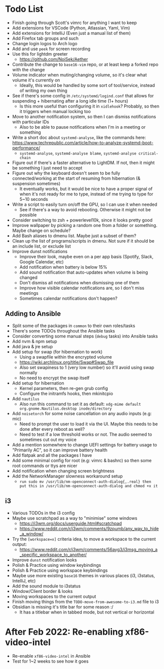 # Todo List

* Finish going through Scott's vimrc for anything I want to keep
* Add extensions for VSCode (Python, Atlassian, Yaml, Vim)
* Add extensions for IntelliJ (Even just a manual list of them)
* Add Firefox tab groups and such
* Change login logos to Arch logo
* Add and use `peek` for screen recording
* Use this for lightdm greeter
  * https://github.com/NoiSek/Aether
* Contribute the change to `base16-vim` repo, or at least keep a forked repo with the change
* Volume indicator when muting/changing volume, so it's clear what volume it's currently on
  * Ideally, this would be handled by some sort of tool/service, instead of writing my own thing
* See if there's some config in `/etc/systemd/logind.conf` that allows for suspending + hibernating after a long idle time (1+ hours)
  * Is this more useful than configuring it in `xidlehook`? Probably, so then it triggers when manual locking too
* Move to another notification system, so then I can dismiss notifications with particular IDs
  * Also to be able to pause notifications when I'm in a meeting or something
* Write a short doc about `systemd-analyse`, like the commands here: https://www.techrepublic.com/article/how-to-analyze-systemd-boot-performance/
  * `systemd-analyse`, `systemd-analyse blame`, `systemd-analyse critical-chain`
* Figure out if there's a faster alternative to LightDM. If not, then it might be something I just need to accept
* Figure out why the keyboard doesn't seem to be fully connected/working at the start of resuming from hibernation (& suspension sometimes)
  * It eventually works, but it would be nice to have a proper signal of when it's not ready for me to type, instead of me trying to type for 5~10 seconds
* Write a script to easily turn on/off the GPU, so I can use it when needed
  * See if there's a way to avoid rebooting. Otherwise it might not be possible
* Consider switching to zsh + powerlevel10k, since it looks pretty good
* Improve wallpaper by picking a random one from a folder or something. Maybe change on schedule?
* Add Bash aliases to dmenu list. Maybe just a subset of them?
* Clean up the list of programs/scripts in dmenu. Not sure if it should be an include list, or exclude list
* Improve dunst notifications
  * Improve their look, maybe even on a per app basis (Spotify, Slack, Google Calendar, etc)
  * Add notification when battery is below 15%
  * Add sound notification that auto-updates when volume is being changed
  * Don't dismiss all notifications when dismissing one of them
  * Improve how visible calendar notifications are, so I don't miss meetings
  * Sometimes calendar notifications don't happen?

## Adding to Ansible

* Split some of the packages in `common` to their own roles/tasks
* There's some TODOs throughout the Ansible tasks
* Consider converting some manual steps (`debug` tasks) into Ansible tasks
* Add nvm & npm setup
* Add java & jre setup
* Add setup for swap (for hibernation to work)
  * Using a swapfile within the encrypted volume
  * https://wiki.archlinux.org/title/Swap#Swap_file
  * Also set swapiness to 1 (very low number) so it'll avoid using swap normally
  * No need to encrypt the swap itself
* Add setup for hibernation
  * Kernel parameters, then re-gen grub config
  * Configure the initramfs hooks, then mkinitcpio
* Add `nautilus`
  * Also run this command to set it as default: `xdg-mime default org.gnome.Nautilus.desktop inode/directory`
* Add `noisetorch` for some noise cancellation on any audio inputs (e.g: mic)
  * Need to prompt the user to load it via the UI. Maybe this needs to be done after every reboot as well?
  * Need to test if a low threshold works or not. The audio seemed to sometimes cut out my voice
* Add a mention somewhere to change UEFI settings for battery usage to "Primarily AC", so it can improve battery health
* Add flatpak and all the packages I have
* Add some minimal config for root (e.g: vimrc & bashrc) so then some root commands or ttys are nicer
* Add notification when changing screen brightness
* Add the NetworkManager slowness workaround setup
  * `run sudo mv /usr/lib/nm-openconnect-auth-dialog{,.real} then put this in /usr/lib/nm-openconnect-auth-dialog and chmod +x it`

## i3

* Various TODOs in the i3 config
* Maybe use scratchpad as a way to "minimise" some windows
  * https://i3wm.org/docs/userguide.html#scratchpad
  * https://www.reddit.com/r/i3wm/comments/9zpumb/any_way_to_hide_a_window/
* Try the `[workspace=x]` criteria idea, to move a workspace to the current output:
  * https://www.reddit.com/r/i3wm/comments/56ayg3/i3msg_moving_a_specific_workspace_to_another/
* Improve `dunst` notification looks
* Polish & Practice using window keybindings
* Polish & Practice using workspace keybindings
* Maybe use more existing `base16` themes in various places (i3, i3status, IntelliJ, etc)
* Add the sound module to i3status
* Window/Client border & looks
* Moving workspaces to the current output
* Finish moving things from the `TODO-move-from-awesome-to-i3.md` file to i3
* Obsidian is missing it's title bar for some reason :/
  * It has a titlebar when in tabbed mode, but not vertical or horizontal

# After Feb 2022: Re-enabling xf86-video-intel

* Re-enable `xf86-video-intel` in Ansible
* Test for 1~2 weeks to see how it goes

